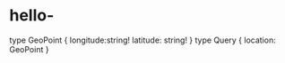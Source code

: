 # hello-
type GeoPoint {
     longitude:string!
     latitude: string!
   }
  type Query {
    location: GeoPoint
}
